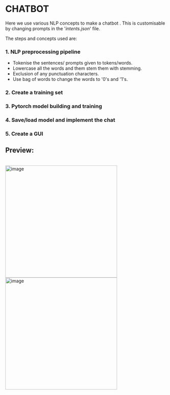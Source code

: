 # CHATBOT 

Here we use various NLP concepts to make a chatbot . This is customisable by changing prompts in the '*intents.json*' file. 

The steps and concepts used are:

### 1. NLP preprocessing pipeline
- Tokenise the sentences/ prompts given to tokens/words.
- Lowercase all the words and them stem them with stemming.
- Exclusion of any punctuation characters.
- Use bag of words to change the words to '0's and '1's.

### 2. Create a training set 

### 3. Pytorch model building and training

### 4. Save/load model and implement the chat

### 5. Create a GUI

<h2>Preview:</h2><br>
<img width="350" alt="image" src="https://github.com/Raiza-02/Chat-bot/assets/89463672/6716c2dd-0dbc-480f-93e4-8154ab5bef13">
<img width="350" alt="image" src="https://github.com/Raiza-02/Chat-bot/assets/89463672/d7bcd194-508d-4de6-a5e7-c4fea9b80fc7">





